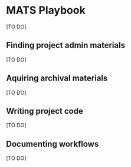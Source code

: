# MATS Playbook

[TO DO]

## Finding project admin materials

[TO DO]

## Aquiring archival materials

[TO DO]

## Writing project code

[TO DO]

## Documenting workflows

[TO DO]

